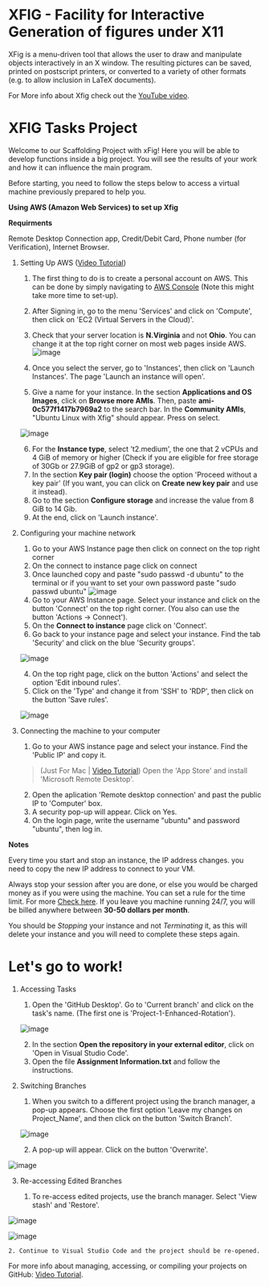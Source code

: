 # XFIG - Facility for Interactive Generation of figures under X11

XFig is a menu-driven tool that allows the user to draw and manipulate objects
interactively in an X window.  The resulting pictures can be saved, printed
on postscript printers, or converted to a variety of other formats (e.g. to
allow inclusion in LaTeX documents).

For More info about Xfig check out the [YouTube video](https://www.youtube.com/watch?v=9wOMELa_Nx4 "YouTube Video").

# XFIG Tasks Project

Welcome to our Scaffolding Project with xFig! Here you will be able to develop functions inside a big project. You will see the results of your work and how it can influence the main program.

Before starting, you need to follow the steps below to access a virtual machine previously prepared to help you.

**Using AWS (Amazon Web Services) to set up Xfig**

**Requirments**

Remote Desktop Connection app, Credit/Debit Card, Phone number (for Verification), Internet Browser.

1. Setting Up AWS ([Video Tutorial](https://youtu.be/xkicUjw4wvs))
    1. The first thing to do is to create a personal account on AWS. This can be done by simply navigating to 
[AWS Console](https://aws.amazon.com/console/ "AWS Console") (Note this might take more time to set-up).
    2. After Signing in, go to the menu 'Services' and click on 'Compute', then click on 'EC2 (Virtual Servers in the Cloud)'.
    3. Check that your server location is **N.Virginia** and not **Ohio**. You can change it at the top right corner on most web pages inside AWS.
    ![image](https://user-images.githubusercontent.com/82111747/165028560-049ee527-91c2-47c1-8d1d-77a452b3e566.png)
    
    4. Once you select the server, go to 'Instances', then click on 'Launch Instances'. The page 'Launch an instance will open'.
    5. Give a name for your instance. In the section **Applications and OS Images**, click on **Browse more AMIs**. Then, paste **ami-0c577f1417b7969a2** to the search bar. In the **Community AMIs**, "Ubuntu Linux with Xfig" should appear. Press on select.
    
    ![image](https://user-images.githubusercontent.com/82111747/163631249-dfe3e6cc-450a-4ffb-b888-0840d1b7479a.png)
    
    6. For the **Instance type**, select 't2.medium', the one that 2 vCPUs and 4 GiB of memory or higher (Check if you are eligible for free storage of 30Gb or 27.9GiB of gp2 or gp3 storage).
    7. In the section **Key pair (login)** choose the option 'Proceed without a key pair' (If you want, you can click on **Create new key pair** and use it instead).
    8. Go to the section **Configure storage** and increase the value from 8 GiB to 14 Gib.
    9. At the end, click on 'Launch instance'.
    
2. Configuring your machine network
    1. Go to your AWS Instance page then click on connect on the top right corner
    2. On the connect to instance page click on connect
    3. Once launched copy and paste "sudo passwd -d ubuntu" to the terminal or if you want to set your own password paste "sudo passwd ubuntu" 
    ![image](https://user-images.githubusercontent.com/82111747/148692858-680af869-f5a7-43a5-87fd-f67791a1a9e5.png)
    1. Go to your AWS Instance page. Select your instance and click on the button 'Connect' on the top right corner. (You also can use the button 'Actions -> Connect').
    2. On the **Connect to instance** page click on 'Connect'.    
    3. Go back to your instance page and select your instance. Find the tab 'Security' and click on the blue 'Security groups'.
    
    ![image](https://user-images.githubusercontent.com/82111747/148693287-6b33115c-76ea-44fb-80eb-51ae675f379c.jpg)
    
    4. On the top right page, click on the button 'Actions' and select the option 'Edit inbound rules'.
    5. Click on the 'Type' and change it from 'SSH' to 'RDP', then click on the button 'Save rules'.
    
    ![image](https://user-images.githubusercontent.com/82111747/148693103-6ba0b673-3542-4a25-a91a-d647ee64dd7f.png)

3. Connecting the machine to your computer
    1. Go to your AWS instance page and select your instance. Find the 'Public IP' and copy it.
    > (Just For Mac | [Video Tutorial](https://youtu.be/Dl_7oaLulag)) Open the 'App Store' and install 'Microsoft Remote Desktop'.
    2. Open the aplication 'Remote desktop connection' and past the public IP to 'Computer' box.
    3. A security pop-up will appear. Click on Yes.
    4. On the login page, write the username "ubuntu" and password "ubuntu", then log in.
 
**Notes**

Every time you start and stop an instance, the IP address changes. you need to copy the new IP address to connect to your VM.

Always stop your session after you are done, or else you would be charged money as if you were using the machine. You can set a rule for the time limit. For more [Check here](https://aws.amazon.com/about-aws/whats-new/2013/01/08/use-amazon-cloudwatch-to-detect-and-shut-down-unused-amazon-ec2-instances/). If you leave you machine running 24/7, you will be billed anywhere between **30-50 dollars per month**.

You should be *Stopping* your instance and not *Terminating* it, as this will delete your instance and you will need to complete these steps again.

# Let's go to work!

1. Accessing Tasks
    1. Open the 'GitHub Desktop'. Go to 'Current branch' and click on the task's name. (The first one is 'Project-1-Enhanced-Rotation').
    
     ![image](https://user-images.githubusercontent.com/85720584/176274825-5a31ab7e-842a-4af8-b0a0-146452931a65.png)    
    
    2. In the section **Open the repository in your external editor**, click on 'Open in Visual Studio Code'.
    3. Open the file **Assignment Information.txt** and follow the instructions.

2. Switching Branches

    1. When you switch to a different project using the branch manager, a pop-up appears. Choose the first option 'Leave my changes on Project_Name', and then click on the button 'Switch Branch'.
    
    ![image](https://user-images.githubusercontent.com/85720584/176275201-220e9568-4564-4547-a00a-8c7bf76cb26d.png)
    
    2. A pop-up will appear. Click on the button 'Overwrite'.

 ![image](https://user-images.githubusercontent.com/85720584/176275338-b055a8e3-6892-494a-a036-f082bc573cf6.png)
  
3. Re-accessing Edited Branches

    1. To re-access edited projects, use the branch manager. Select 'View stash' and 'Restore'.

 ![image](https://user-images.githubusercontent.com/85720584/176276087-8eef38b9-d6c0-4962-b5bd-7a07d18e4a3d.png)

 ![image](https://user-images.githubusercontent.com/85720584/176276125-cec114b5-f9cf-422d-812b-3ac7bc550617.png)

    2. Continue to Visual Studio Code and the project should be re-opened.

For more info about managing, accessing, or compiling your projects on GitHub: [Video Tutorial](https://youtu.be/_jMa9k74U7s).
